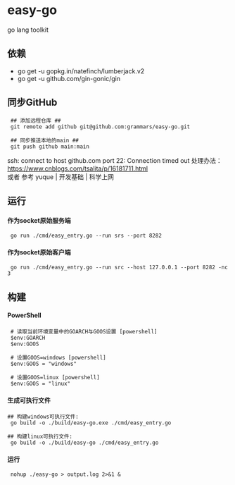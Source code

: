 # easy-go
go lang toolkit

## 依赖
- go get -u gopkg.in/natefinch/lumberjack.v2
- go get -u github.com/gin-gonic/gin

## 同步GitHub
```shell
 ## 添加远程仓库 ##
 git remote add github git@github.com:grammars/easy-go.git
```
```shell
 ## 同步推送本地的main ##
 git push github main:main
```
ssh: connect to host github.com port 22: Connection timed out 处理办法：  
https://www.cnblogs.com/tsalita/p/16181711.html  
或者 参考 yuque | 开发基础 | 科学上网

## 运行
#### 作为socket原始服务端
```shell
 go run ./cmd/easy_entry.go --run srs --port 8282
```
#### 作为socket原始客户端
```shell
 go run ./cmd/easy_entry.go --run src --host 127.0.0.1 --port 8282 -nc 3
```

## 构建
#### PowerShell
```shell
 # 读取当前环境变量中的GOARCH与GOOS设置 [powershell]
 $env:GOARCH
 $env:GOOS 
```

```shell
 # 设置GOOS=windows [powershell]
 $env:GOOS = "windows"
```

```shell
 # 设置GOOS=linux [powershell]
 $env:GOOS = "linux"
```
#### 生成可执行文件

```shell
## 构建windows可执行文件:
 go build -o ./build/easy-go.exe ./cmd/easy_entry.go
```

```shell
## 构建linux可执行文件:
 go build -o ./build/easy-go ./cmd/easy_entry.go
```

#### 运行
```shell
 nohup ./easy-go > output.log 2>&1 &
```